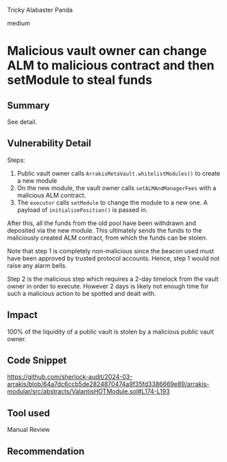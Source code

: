 Tricky Alabaster Panda

medium

# Malicious vault owner can change ALM to malicious contract and then setModule to steal funds

## Summary
See detail.

## Vulnerability Detail
Steps:

1. Public vault owner calls `ArrakisMetaVault.whitelistModules()`  to create a new module
2. On the new module, the vault owner calls `setALMAndManagerFees`  with a malicious ALM contract.
3. The `executor` calls `setModule` to change the module to a new one. A payload of `initializePosition()` is passed in. 

After this, all the funds from the old pool have been withdrawn and deposited via the new module. This ultimately sends the funds to the maliciously created ALM contract, from which the funds can be stolen.

Note that step 1 is completely non-malicious since the beacon used must have been approved by trusted protocol accounts.
Hence, step 1 would not raise any alarm bells.

Step 2 is the malicious step which requires a 2-day timelock from the vault owner in order to execute. However 2 days is likely not enough time for such a malicious action to be spotted and dealt with.

## Impact

100% of the liquidity of a public vault is stolen by a malicious public vault owner.

## Code Snippet

https://github.com/sherlock-audit/2024-03-arrakis/blob/64a7dc6ccb5de2824870474a9f35fd3386669e89/arrakis-modular/src/abstracts/ValantisHOTModule.sol#L174-L193

## Tool used

Manual Review

## Recommendation